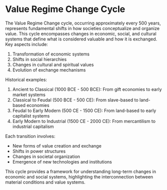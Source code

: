# Value Regime Change Cycle

The Value Regime Change cycle, occurring approximately every 500 years, represents fundamental shifts in how societies conceptualize and organize value. This cycle encompasses changes in economic, social, and cultural systems that define what is considered valuable and how it is exchanged. Key aspects include:

1. Transformation of economic systems
2. Shifts in social hierarchies
3. Changes in cultural and spiritual values
4. Evolution of exchange mechanisms

Historical examples:

1. Ancient to Classical (1000 BCE - 500 BCE): From gift economies to early market systems
2. Classical to Feudal (500 BCE - 500 CE): From slave-based to land-based economies
3. Feudal to Early Modern (500 CE - 1500 CE): From land-based to early capitalist systems
4. Early Modern to Industrial (1500 CE - 2000 CE): From mercantilism to industrial capitalism

Each transition involves:
- New forms of value creation and exchange
- Shifts in power structures
- Changes in societal organization
- Emergence of new technologies and institutions

This cycle provides a framework for understanding long-term changes in economic and social systems, highlighting the interconnection between material conditions and value systems.
